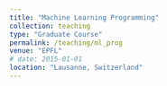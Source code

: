 ```yaml
---
title: "Machine Learning Programming"
collection: teaching
type: "Graduate Course"
permalink: /teaching/ml_prog
venue: "EPFL"
# date: 2015-01-01
location: "Lausanne, Switzerland"
---
```

